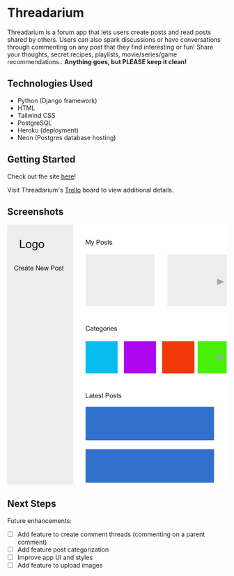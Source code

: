 # Threadarium

Threadarium is a forum app that lets users create posts and read posts shared by others. Users can also spark discussions or have conversations through commenting on any post that they find interesting or fun! Share your thoughts, secret recipes, playlists, movie/series/game recommendations.. **Anything goes, but PLEASE keep it clean!**

## Technologies Used

- Python (Django framework)
- HTML
- Tailwind CSS
- PostgreSQL
- Heroku (deployment)
- Neon (Postgres database hosting)

## Getting Started

Check out the site [here](https://threadarium-app-cdb094ef1617.herokuapp.com/)!

Visit Threadarium's [Trello](https://trello.com/b/Szz6rUb1/threadarium) board to view additional details.

## Screenshots

 <p>
<img src="./assets/images/threadarium-wireframe.png" width="650">
</p>

## Next Steps

Future enhancements:

- [ ] Add feature to create comment threads (commenting on a parent comment)
- [ ] Add feature post categorization
- [ ] Improve app UI and styles
- [ ] Add feature to upload images
